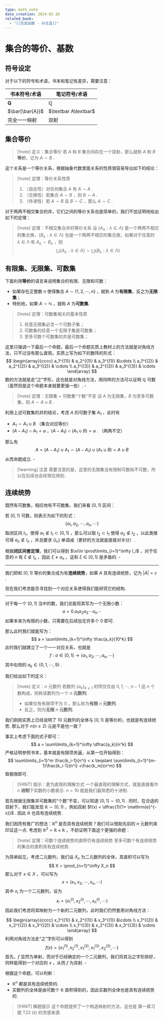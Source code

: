 ```yaml
---
type: math_note
date_creation: 2024-02-26
related_book:
  - "[[实变函数 - 孙文昌]]"
---
```

# 集合的等价、基数
## 符号设定
对于以下的符号和术语，书本和笔记有差异，需要注意：

| 书本符号/术语         | 笔记符号/术语              |
| --------------- | -------------------- |
| $\mathbf{Q}$    | $\mathbb{Q}$         |
| $\bar{\bar{A}}$ | $\textbar A\textbar$ |
| 完全一一映射          | 双射                   |

## 集合等价
>[!note] 定义：集合等价
>若 $A$ 和 $B$ 集合间存在一个双射，那么就称 $A$ 和 $B$ **等价**，记为 $A\sim B$ .

这个关系是一个等价关系，根据抽象代数里面关系的性质很容易导出如下的结论：
>[!note] 定理：等价关系性质
>
> 1. （自反性）对任何集合 $A$ 有 $A\sim A$ .
> 2. （交换性）若集合 $A\sim B$ ，则 $B\sim A$ .
> 3. （传递性）若 $A\sim B$ 且 $B\sim C$ ，那么 $A\sim C$ .

对于两两不相交集合的并，它们之间的等价关系也是简单的，我们不加证明地给出如下的定理：
>[!note] 定理：不相交集合并的等价关系
>设 $\left\lbrace A_\lambda: \lambda\in \Lambda \right\rbrace$ 是一个两两不相交的集合族，$\left\lbrace B_\lambda: \lambda\in \Lambda \right\rbrace$ 也是一个两两不相交的集合族，如果对于任意的 $\lambda \in \Lambda$ 有 $A_\lambda \sim B_\lambda$  ，则
> $$ \bigcup\left\lbrace A_\lambda: \lambda\in \Lambda \right\rbrace \sim \bigcup \left\lbrace B_\lambda : \lambda\in \Lambda \right\rbrace$$

## 有限集、无限集、可数集
下面利用**等价**的语言来说明集合的有限、无限和可数：
- 如果存在正整数 $n$ 使得集合 $A \sim \left\lbrace 1,2,\cdots,n \right\rbrace$ ，就称 $A$ 为**有限集**，反之为**无限集**；
- 特别地，如果 $A\sim \mathbb{N}$ ，就称 $A$ 为**可数集**.

>[!note] 定理：可数集相关的基本性质
>
> 1. 任意无限集必含一个可数子集；
> 2. 可数集的任意一个无限子集是可数集；
> 3. 至多可数个可数集的并是可数集；

这里只强调一下最后一个命题，最后一个命题实质上教材上的方法就是对角线方法，只不过没有那么直观，实质上写为如下的数阵的形式：
$$
\begin{array}{cccc}
a_1^{(1)} & a_2^{(1)} & a_3^{(1)}  &\cdots \\
a_1^{(2)} & a_2^{(2)} & a_3^{(2)} & \cdots \\
a_1^{(3)} & a_2^{(3)} & a_3^{(3)} & \cdots
\end{array}
$$
数的方法就是走“之”字形，这也就是对角线方法，用同样的方法可以证明 $\mathbb{Q}$ 可数（虽然但是这个命题本身就要更强一些）. $\square$


>[!note] 定理：无限集 + 可数集“个数”不变
>设 $A$ 为无限集，$B$ 为至多可数集，则 $A\sim A\cup B$ .

利用上述可数集的并的结论，考虑 $A$ 的可数子集 $A_1$ ，此时有

- $A_1\sim A_1\cup B$ （集合对应等价）
- $(A-A_1)\cap A_1 = \varnothing$ ，$(A-A_1)\cap (A_1\cup B) = \varnothing$ . （两两不交）

那么有
$$
A = (A-A_1)\cup A_1 \sim (A-A_1)\cup (A_1\cup B) = A\cup B 
$$
从而命题成立. $\square$

>[!warning] 注意
>需要注意的是，这里的无限集没有限制可数和不可数，所以在后续也会经常应用到.


## 连续统势
既然有可数集，相应地有不可数集，我们来看 $[0,1]$ 区间：

若 $[0,1]$ 可数，则表示为如下的形式：
$$
\left\lbrace a_1,a_2,\cdots,a_n,\cdots \right\rbrace
$$
取闭区间 $I_1$，使得 $a_1 \not\in I_1\subset [0,1]$  ，那么可以取 $I_2\subset I_1$ 使得 $a_2\not \in I_2$ ，以此类推可得 $a_n\not\in I_n$ ，并且要求 $\left\lbrace I_n \right\rbrace$ 单调减（更好的方法就是直接对半分）.

根据**闭区间套定理**，我们可以得到 $\xi\in \prod\limits_{i=1}^\infty I_i$ ，对于任意的 $n$ 有 $\xi \not \in I_n$ ，因此 $\xi \neq a_n$ ，这和 $\xi \in [0,1]$ 是矛盾的. $\square$

---

我们把和 $[0,1]$ 等价的集合成为有**连续统势**，如果 $A$ 具有连续统势，记为 $|A| = c$ .

现在我们考虑能否寻找到一个对应关系使得我们能研究它的结构.

----

对于每一个 $[0,1]$ 当中的数，我们总能将其写为一个无限小数：
$$
a = 0.a_1a_2a_3\cdots a_n\cdots
$$
如果本来为有限的小数，只需要在后续加无穷多个 $0$ 即可.

那么此时我们就能写为：
$$
a = \sum\limits_{k=1}^\infty \frac{a_k}{10^k}
$$
此时我们就建立了一个一一对应关系，也就是
$$
f:  a\in [0,1] \to \left\lbrace a_1,a_2,\cdots,a_n,\cdots \right\rbrace
$$
其中右侧的 $a_k\in \left\lbrace 0,1,\cdots,9 \right\rbrace$ .

我们给出如下的定义：
>[!note] 定义：$n$ 元数列
>若数列 $\left\lbrace a_k \right\rbrace_{k\geqslant 1}$ 的项仅仅由 $0,1,\cdots,n-1$ 这 $n$ 个数构成，则称该数列为一个 $n$ **元数列**.
>
> - 如果仅有有限项不为 $0$ ，那么称为**有限** $n$ **元数列**.
> - 反之，则为**无限** $n$ **元数列**.

我们刚刚实质上已经说明了 $10$ 元数列的全体与 $[0,1]$ 是等价的，也就是有连续统势. 那么对于 $n (n\geqslant 2)$ 元是不是也一致？

事实上考虑下面的式子即可：
$$
a = \sum\limits_{k=1}^\infty \dfrac{a_k}{n^k}
$$
严格证明参照书本，基本就是有限项夹逼，从第一位开始得到：
$$
\sum\limits_{i=1}^m \frac{k_i-1}{n^i} < x \leqslant \sum\limits_{i=1}^{m-1}\frac{k_i-1}{n^i} +\frac{k_m}{n^m}
$$
取极限即可.

>[!HINT] 提示：更为直观的理解方式
>一个最直观的理解方式，就是直接看作 $n$ **进制**下实数的小数表示. $n=10$ 就是我们最熟悉的十进制.

首先根据无限集并可数集的“个数”不变，可以知道 $[0,1]\sim (0,1)$ .
同时，在合适的双射下，我们能发现 $\mathbb{R}\sim (0,1)$ ，例如双射 $f(x) = \dfrac{1}{1+ \mathrm{e}^{-x}}$ . 因此 $\mathbb{R}$ 也具有连续统势.

我们因而有推广的想法：$\mathbb{R}^n$ 是否具有连续统势？我们可以借助先前的 $n$ 元数列来印证这一点. 考虑到 $\mathbb{R}^2 = \mathbb{R}\times \mathbb{R}$ ，不妨证明下面这个更强的命题：

>[!note] 定理：可数个连续统势的直积仍有连续统势
>至多可数个有连续统势的集合的直积具有连续统势.

为简单起见，考虑二元数列，我们设 $X_n$ 为二元数列的全体，其直积可以写为
$$
X = \prod_{n=1}^\infty X_n
$$
那么对于 $x\in X$ ，可以写为
$$
x = (x_1,x_2,\cdots,x_n,\cdots)
$$
其中 $x_i$ 为一个二元数列，设为
$$
x_i = (x_1^{(i)},x_2^{(i)},\cdots,x_n^{(i)},\cdots)
$$
因此我们考虑将其映射为一个新的二元数列，此时我们仍然套用对角线方法：

$$
\begin{array}{cccc}
x_1^{(1)} & x_2^{(1)} & x_3^{(1)}  &\cdots \\
x_1^{(2)} & x_2^{(2)} & x_3^{(2)} & \cdots \\
x_1^{(3)} & x_2^{(3)} & x_3^{(3)} & \cdots
\end{array}
$$
利用对角线方法走“之”字形可以得到
$$
f(x) = \left\lbrace x_1^{(1)},x_2^{(1)},x_1^{(2)},x_1^{(3)},x^{(2)}_2,\cdots \right\rbrace
$$
首先，$f$ 显然为单射，而对于已经确定的一个二元数列，我们将其沿之字形排好，同样能得到一个对应的 $x$ ，从而 $f$ 为双射. $\square$

根据这个命题，可以判断：
-  $\mathbb{R}^n$ 都是具有连续统势的. 
- 实数列的全体是由可数个 $\mathbb{R}$ 直积得到的，因此实数列全体也是具有连续统势的.

>[!HINT] 解题提示
>这个命题提供了一个构造映射的方法，这也是 第一章习题 T22 (ii) 的灵感来源.

